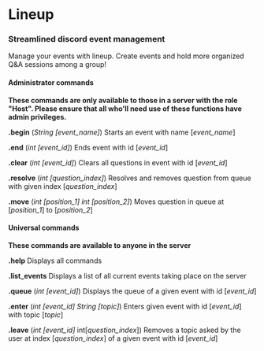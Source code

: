 # Lineup

### Streamlined discord event management

Manage your events with lineup. Create events and hold more organized Q&A sessions among a group!

#### **Administrator commands**

**These commands are only available to those in a server with the role "Host". Please ensure that all who'll need use of these functions have admin privileges.**

**.begin**</u> (*String [event_name]*)
Starts an event with name [*event_name*]

**.end** (*int [event_id]*)
Ends event with id [*event_id*]

**.clear** (*int [event_id]*)
Clears all questions in event with id [*event_id*]

**.resolve** (*int [question_index]*)
Resolves and removes question from queue with given index [*question_index*]

**.move** (*int [position_1] int [position_2]*)
Moves question in queue at [*position_1*] to [*position_2*]



#### Universal commands

**These commands are available to anyone in the server**

**.help**
Displays all commands 

**.list_events**
Displays a list of all current events taking place on the server

**.queue** (*int [event_id]*)
Displays the queue of a given event with id [*event_id*]

**.enter** (*int [event_id]* *String [topic]*)
Enters given event with id [*event_id*] with topic [*topic*]

**.leave** (*int [event_id]* int[*question_index*])
Removes a topic asked by the user at index [*question_index*] of a given event with id [*event_id*] 
